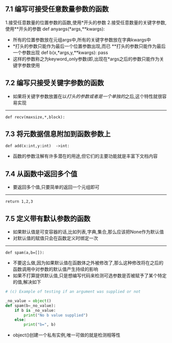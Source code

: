 ## 7.1 编写可接受任意数量参数的函数 ##
1.接受任意数量的位置参数的函数,使用*开头的参数
2.接受任意数量的关键字参数,使用**开头的参数
	def anyargs(*args,**kwargs):
* 所有的位置参数放在元组args中,所有的关键字参数放在字典kwargs中
* *打头的参数只能作为最后一个位置参数出现,而已 **打头的参数只能作为最后一个参数出现
	def b(x,*args,y,**kwargs):
		pass
* 这样的参数称之为keyword_only参数(即,出现在*args之后的参数只能作为关键字参数使用
## 7.2 编写只接受关键字参数的函数 ##
* 如果将关键字参数放置在以*打头的参数或者是一个单独的*之后,这个特性就很容易实现
***
	def recv(maxsize,*,block):
## 7.3 将元数据信息附加到函数参数上 ##
	def add(x:int,y:int)  ->int:
* 函数的参数注解有许多潜在的用途,但它们的主要功能就是丰富下文档内容
## 7.4 从函数中返回多个值 ##
* 要返回多个值,只要简单的返回一个元组即可
***
	return 1,2,3
## 7.5 定义带有默认参数的函数 ##
* 如果默认值是可变容器的话,比如列表,字典,集合,那么应该把None作为默认值
* 对默认值的赋值只会在函数定义时绑定一次
***
	def spam(a,b=[]):
* 不要这么做,因为如果默认值在函数体之外被修改了,那么这种修改将在之后的函数调用中对参数的默认值产生持续的影响
* 如果不打算提供默认值,只是想编写代码来检测可选参数是否被赋予了某个特定的值,解决如下
```python
# (c) Example of testing if an argument was supplied or not

_no_value = object()
def spam(b=_no_value):
    if b is _no_value:
        print("No b value supplied")
    else:
        print("b=", b)

```
* object()创建一个私有实例,唯一可做的就是检测相等性